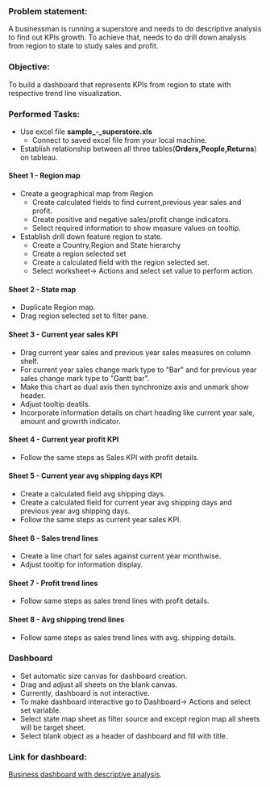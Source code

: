 ### Problem statement:

  A businessman is running a superstore and needs to do descriptive analysis to find out KPIs growth.
 To achieve that, needs to do drill down analysis from region to state to study sales and profit.

### Objective:

To build a dashboard that represents KPIs from region to state with respective trend line visualization.

### Performed Tasks:
 - Use excel file **sample_-_superstore.xls**
    - Connect to saved excel file from your local machine.
 - Establish relationship between all three tables(**Orders,People,Returns**) on tableau.

#### Sheet 1 - Region map

 - Create a geographical map from Region
    - Create calculated fields to find current,previous year sales and profit.
    - Create positive and negative sales/profit change indicators.
    - Select required information to show measure values on tooltip.
 - Establish drill down feature region to state.
    - Create a Country,Region and State hierarchy
    - Create a region selected set
    - Create a calculated field with the region selected set.
    - Select worksheet-> Actions and select set value to perform action.

#### Sheet 2 - State map

 - Duplicate Region map.
 - Drag region selected set to filter pane.

#### Sheet 3 - Current year sales KPI

 - Drag current year sales and previous year sales measures on column shelf.
 - For current year sales change mark type to "Bar" and for previous year sales change mark type to "Gantt bar".
 - Make this chart as dual axis then synchronize axis and unmark show header.
 - Adjust tooltip deatils.
 - Incorporate information details on chart heading like current year sale, amount and growrth indicator.

#### Sheet 4 - Current year profit KPI

 - Follow the same steps as Sales KPI with profit details.

#### Sheet 5 - Current year avg shipping days KPI

 - Create a calculated field avg shipping days.
 - Create a calculated field for current year avg shipping days and previous year avg shipping days.
 - Follow the same steps as current year sales KPI.

#### Sheet 6 - Sales trend lines

 - Create a line chart for sales against current year monthwise.
 - Adjust tooltip for information display.

#### Sheet 7 - Profit trend lines

 - Follow same steps as sales trend lines with profit details.

#### Sheet 8 - Avg shipping trend lines

 - Follow same steps as sales trend lines with avg. shipping details.

### Dashboard

 - Set automatic size canvas for dashboard creation.
 - Drag and adjust all sheets on the blank canvas.
 - Currently, dashboard is not interactive.
 - To make dashboard interactive go to Dashboard-> Actions and select set variable.
 - Select state map sheet as filter source and except region map all sheets will be target sheet.
 - Select blank object as a header of dashboard and fill with title.
 
 
 ### Link for dashboard:
 [Business dashboard with descriptive analysis](https://public.tableau.com/app/profile/anubha.ranjan/viz/BusinessKPIDashboardthroughdescriptiveanalysis/Dashboard1?publish=yes).






